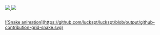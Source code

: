  <div>
  <a href="https://github.com/luckspt">
  <img height="180em" src="https://github-readme-stats.vercel.app/api?username=luckspt&show_icons=true&theme=radical&include_all_commits=true&count_private=true"/>
  <img height="180em" src="https://github-readme-stats.vercel.app/api/top-langs/?username=luckspt&layout=compact&langs_count=16&theme=radical"/>
</div>
  
  ##
 
<div>  
   ![Snake animation](https://github.com/luckspt/luckspt/blob/output/github-contribution-grid-snake.svg)
</div>
